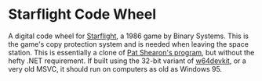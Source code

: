 # Starflight Code Wheel

A digital code wheel for [Starflight][], a 1986 game by Binary Systems.
This is the game's copy protection system and is needed when leaving the
space station. This is essentially a clone of [Pat Shearon's program][r],
but without the hefty .NET requirement. If built using the 32-bit variant
of [w64devkit][], or a very old MSVC, it should run on computers as old as
Windows 95.

[Starflight]: https://en.wikipedia.org/wiki/Starflight
[r]: http://www.starflt.com/tables/
[w64devkit]: https://github.com/skeeto/w64devkit
